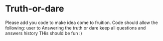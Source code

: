 # Truth-or-dare
Please add you code to make idea come to fruition.
Code should allow the following:
user to Answering the truth or dare
keep all questions and answers history
THis should be fun :) 
